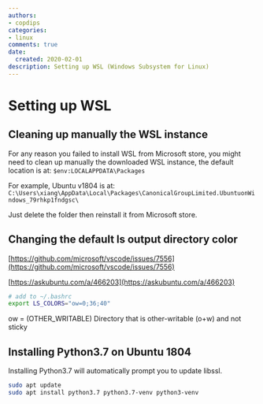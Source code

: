 ```yaml
---
authors:
- copdips
categories:
- linux
comments: true
date:
  created: 2020-02-01
description: Setting up WSL (Windows Subsystem for Linux)
---
```


# Setting up WSL

## Cleaning up manually the WSL instance

For any reason you failed to install WSL from Microsoft store, you might need to clean up manually the downloaded WSL instance, the default location is at: `$env:LOCALAPPDATA\Packages`

For example, Ubuntu v1804 is at: `C:\Users\xiang\AppData\Local\Packages\CanonicalGroupLimited.UbuntuonWindows_79rhkp1fndgsc\`

Just delete the folder then reinstall it from Microsoft store.

## Changing the default ls output directory color

[https://github.com/microsoft/vscode/issues/7556](https://github.com/microsoft/vscode/issues/7556)

[https://askubuntu.com/a/466203](https://askubuntu.com/a/466203)

```bash
# add to ~/.bashrc
export LS_COLORS="ow=0;36;40"
```
ow = (OTHER_WRITABLE)   Directory that is other-writable (o+w) and not sticky

<!-- more -->

## Installing Python3.7 on Ubuntu 1804

Installing Python3.7 will automatically prompt you to update libssl.

```bash
sudo apt update
sudo apt install python3.7 python3.7-venv python3-venv
```

